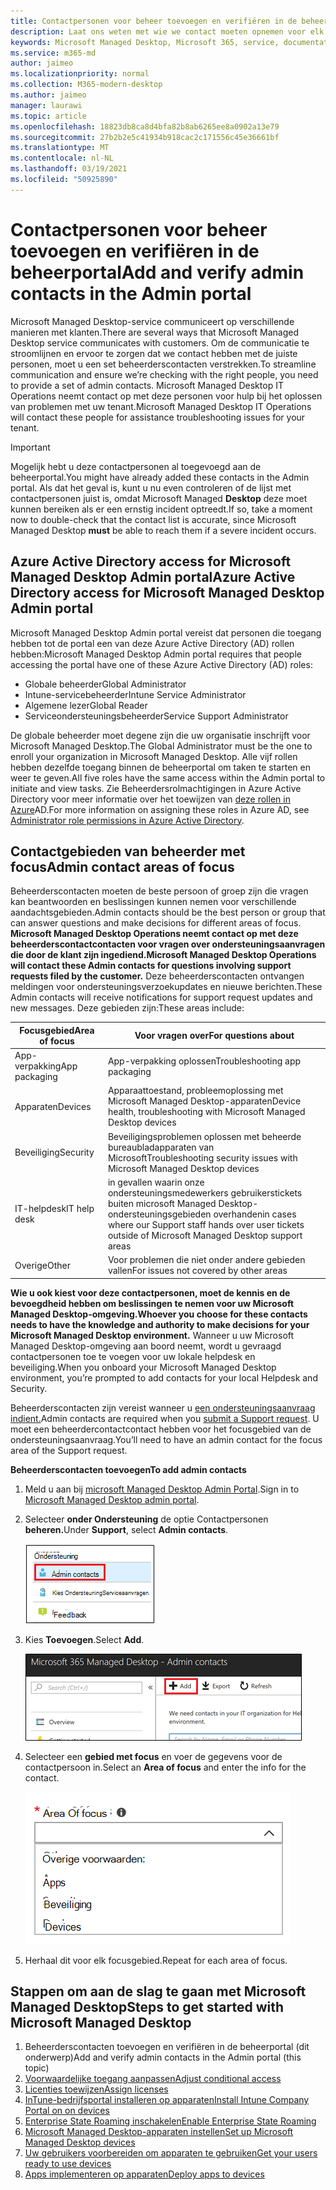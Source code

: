 ```yaml
---
title: Contactpersonen voor beheer toevoegen en verifiëren in de beheerportal
description: Laat ons weten met wie we contact moeten opnemen voor elk focusgebied.
keywords: Microsoft Managed Desktop, Microsoft 365, service, documentatie
ms.service: m365-md
author: jaimeo
ms.localizationpriority: normal
ms.collection: M365-modern-desktop
ms.author: jaimeo
manager: laurawi
ms.topic: article
ms.openlocfilehash: 18823db8ca8d4bfa82b8ab6265ee8a0902a13e79
ms.sourcegitcommit: 27b2b2e5c41934b918cac2c171556c45e36661bf
ms.translationtype: MT
ms.contentlocale: nl-NL
ms.lasthandoff: 03/19/2021
ms.locfileid: "50925890"
---
```

# <a name="add-and-verify-admin-contacts-in-the-admin-portal"></a><span data-ttu-id="93aa4-104">Contactpersonen voor beheer toevoegen en verifiëren in de beheerportal</span><span class="sxs-lookup"><span data-stu-id="93aa4-104">Add and verify admin contacts in the Admin portal</span></span>

<span data-ttu-id="93aa4-105">Microsoft Managed Desktop-service communiceert op verschillende manieren met klanten.</span><span class="sxs-lookup"><span data-stu-id="93aa4-105">There are several ways that Microsoft Managed Desktop service communicates with customers.</span></span> <span data-ttu-id="93aa4-106">Om de communicatie te stroomlijnen en ervoor te zorgen dat we contact hebben met de juiste personen, moet u een set beheerderscontacten verstrekken.</span><span class="sxs-lookup"><span data-stu-id="93aa4-106">To streamline communication and ensure we’re checking with the right people, you need to provide a set of admin contacts.</span></span> <span data-ttu-id="93aa4-107">Microsoft Managed Desktop IT Operations neemt contact op met deze personen voor hulp bij het oplossen van problemen met uw tenant.</span><span class="sxs-lookup"><span data-stu-id="93aa4-107">Microsoft Managed Desktop IT Operations will contact these people for assistance troubleshooting issues for your tenant.</span></span>

> [!IMPORTANT]
> <span data-ttu-id="93aa4-108">Mogelijk hebt u deze contactpersonen al toegevoegd aan de beheerportal.</span><span class="sxs-lookup"><span data-stu-id="93aa4-108">You might have already added these contacts in the Admin portal.</span></span> <span data-ttu-id="93aa4-109">Als dat het geval is, kunt u nu even controleren of de lijst met contactpersonen juist is, omdat Microsoft Managed **Desktop** deze moet kunnen bereiken als er een ernstig incident optreedt.</span><span class="sxs-lookup"><span data-stu-id="93aa4-109">If so, take a moment now to double-check that the contact list is accurate, since Microsoft Managed Desktop **must** be able to reach them if a severe incident occurs.</span></span>

## <a name="azure-active-directory-access-for-microsoft-managed-desktop-admin-portal"></a><span data-ttu-id="93aa4-110">Azure Active Directory access for Microsoft Managed Desktop Admin portal</span><span class="sxs-lookup"><span data-stu-id="93aa4-110">Azure Active Directory access for Microsoft Managed Desktop Admin portal</span></span>

<span data-ttu-id="93aa4-111">Microsoft Managed Desktop Admin portal vereist dat personen die toegang hebben tot de portal een van deze Azure Active Directory (AD) rollen hebben:</span><span class="sxs-lookup"><span data-stu-id="93aa4-111">Microsoft Managed Desktop Admin portal requires that people accessing the portal have one of these Azure Active Directory (AD) roles:</span></span>
- <span data-ttu-id="93aa4-112">Globale beheerder</span><span class="sxs-lookup"><span data-stu-id="93aa4-112">Global Administrator</span></span>
- <span data-ttu-id="93aa4-113">Intune-servicebeheerder</span><span class="sxs-lookup"><span data-stu-id="93aa4-113">Intune Service Administrator</span></span>
- <span data-ttu-id="93aa4-114">Algemene lezer</span><span class="sxs-lookup"><span data-stu-id="93aa4-114">Global Reader</span></span>
- <span data-ttu-id="93aa4-115">Serviceondersteuningsbeheerder</span><span class="sxs-lookup"><span data-stu-id="93aa4-115">Service Support Administrator</span></span>

<span data-ttu-id="93aa4-116">De globale beheerder moet degene zijn die uw organisatie inschrijft voor Microsoft Managed Desktop.</span><span class="sxs-lookup"><span data-stu-id="93aa4-116">The Global Administrator must be the one to enroll your organization in Microsoft Managed Desktop.</span></span> <span data-ttu-id="93aa4-117">Alle vijf rollen hebben dezelfde toegang binnen de beheerportal om taken te starten en weer te geven.</span><span class="sxs-lookup"><span data-stu-id="93aa4-117">All five roles have the same access within the Admin portal to initiate and view tasks.</span></span> <span data-ttu-id="93aa4-118">Zie Beheerdersrolmachtigingen in Azure Active Directory voor meer informatie over het toewijzen van [deze rollen in Azure](/azure/active-directory/users-groups-roles/directory-assign-admin-roles)AD.</span><span class="sxs-lookup"><span data-stu-id="93aa4-118">For more information on assigning these roles in Azure AD, see [Administrator role permissions in Azure Active Directory](/azure/active-directory/users-groups-roles/directory-assign-admin-roles).</span></span> 

## <a name="admin-contact-areas-of-focus"></a><span data-ttu-id="93aa4-119">Contactgebieden van beheerder met focus</span><span class="sxs-lookup"><span data-stu-id="93aa4-119">Admin contact areas of focus</span></span>

<span data-ttu-id="93aa4-120">Beheerderscontacten moeten de beste persoon of groep zijn die vragen kan beantwoorden en beslissingen kunnen nemen voor verschillende aandachtsgebieden.</span><span class="sxs-lookup"><span data-stu-id="93aa4-120">Admin contacts should be the best person or group that can answer questions and make decisions for different areas of focus.</span></span> <span data-ttu-id="93aa4-121">**Microsoft Managed Desktop Operations neemt contact op met deze beheerderscontactcontacten voor vragen over ondersteuningsaanvragen die door de klant zijn ingediend.**</span><span class="sxs-lookup"><span data-stu-id="93aa4-121">**Microsoft Managed Desktop Operations will contact these Admin contacts for questions involving support requests filed by the customer.**</span></span> <span data-ttu-id="93aa4-122">Deze beheerderscontacten ontvangen meldingen voor ondersteuningsverzoekupdates en nieuwe berichten.</span><span class="sxs-lookup"><span data-stu-id="93aa4-122">These Admin contacts will receive notifications for support request updates and new messages.</span></span> <span data-ttu-id="93aa4-123">Deze gebieden zijn:</span><span class="sxs-lookup"><span data-stu-id="93aa4-123">These areas include:</span></span>

<span data-ttu-id="93aa4-124">Focusgebied</span><span class="sxs-lookup"><span data-stu-id="93aa4-124">Area of focus</span></span> | <span data-ttu-id="93aa4-125">Voor vragen over</span><span class="sxs-lookup"><span data-stu-id="93aa4-125">For questions about</span></span>
--- | ---
<span data-ttu-id="93aa4-126">App-verpakking</span><span class="sxs-lookup"><span data-stu-id="93aa4-126">App packaging</span></span> | <span data-ttu-id="93aa4-127">App-verpakking oplossen</span><span class="sxs-lookup"><span data-stu-id="93aa4-127">Troubleshooting app packaging</span></span>
<span data-ttu-id="93aa4-128">Apparaten</span><span class="sxs-lookup"><span data-stu-id="93aa4-128">Devices</span></span> | <span data-ttu-id="93aa4-129">Apparaattoestand, probleemoplossing met Microsoft Managed Desktop-apparaten</span><span class="sxs-lookup"><span data-stu-id="93aa4-129">Device health, troubleshooting with Microsoft Managed Desktop devices</span></span>
<span data-ttu-id="93aa4-130">Beveiliging</span><span class="sxs-lookup"><span data-stu-id="93aa4-130">Security</span></span> | <span data-ttu-id="93aa4-131">Beveiligingsproblemen oplossen met beheerde bureaubladapparaten van Microsoft</span><span class="sxs-lookup"><span data-stu-id="93aa4-131">Troubleshooting security issues with Microsoft Managed Desktop devices</span></span>
<span data-ttu-id="93aa4-132">IT-helpdesk</span><span class="sxs-lookup"><span data-stu-id="93aa4-132">IT help desk</span></span> | <span data-ttu-id="93aa4-133">in gevallen waarin onze ondersteuningsmedewerkers gebruikerstickets buiten microsoft Managed Desktop-ondersteuningsgebieden overhanden</span><span class="sxs-lookup"><span data-stu-id="93aa4-133">in cases where our Support staff hands over user tickets outside of Microsoft Managed Desktop support areas</span></span> 
<span data-ttu-id="93aa4-134">Overige</span><span class="sxs-lookup"><span data-stu-id="93aa4-134">Other</span></span> | <span data-ttu-id="93aa4-135">Voor problemen die niet onder andere gebieden vallen</span><span class="sxs-lookup"><span data-stu-id="93aa4-135">For issues not covered by other areas</span></span>

<span data-ttu-id="93aa4-136">**Wie u ook kiest voor deze contactpersonen, moet de kennis en de bevoegdheid hebben om beslissingen te nemen voor uw Microsoft Managed Desktop-omgeving.**</span><span class="sxs-lookup"><span data-stu-id="93aa4-136">**Whoever you choose for these contacts needs to have the knowledge and authority to make decisions for your Microsoft Managed Desktop environment.**</span></span> <span data-ttu-id="93aa4-137">Wanneer u uw Microsoft Managed Desktop-omgeving aan boord neemt, wordt u gevraagd contactpersonen toe te voegen voor uw lokale helpdesk en beveiliging.</span><span class="sxs-lookup"><span data-stu-id="93aa4-137">When you onboard your Microsoft Managed Desktop environment, you’re prompted to add contacts for your local Helpdesk and Security.</span></span> 

<span data-ttu-id="93aa4-138">Beheerderscontacten zijn vereist wanneer u [een ondersteuningsaanvraag indient.](../service-description/support.md)</span><span class="sxs-lookup"><span data-stu-id="93aa4-138">Admin contacts are required when you [submit a Support request](../service-description/support.md).</span></span> <span data-ttu-id="93aa4-139">U moet een beheerdercontactcontact hebben voor het focusgebied van de ondersteuningsaanvraag.</span><span class="sxs-lookup"><span data-stu-id="93aa4-139">You’ll need to have an admin contact for the focus area of the Support request.</span></span> 

<span data-ttu-id="93aa4-140">**Beheerderscontacten toevoegen**</span><span class="sxs-lookup"><span data-stu-id="93aa4-140">**To add admin contacts**</span></span>

1.  <span data-ttu-id="93aa4-141">Meld u aan bij [microsoft Managed Desktop Admin Portal](https://aka.ms/mwaasportal).</span><span class="sxs-lookup"><span data-stu-id="93aa4-141">Sign in to [Microsoft Managed Desktop admin portal](https://aka.ms/mwaasportal).</span></span> 

2.  <span data-ttu-id="93aa4-142">Selecteer **onder Ondersteuning** de optie Contactpersonen **beheren.**</span><span class="sxs-lookup"><span data-stu-id="93aa4-142">Under **Support**, select **Admin contacts**.</span></span> 

    ![Ondersteuningsmenu, Contactpersonen beheren in de buurt van de bovenste geselecteerde](../../media/admincontacts.png)

3. <span data-ttu-id="93aa4-144">Kies **Toevoegen**.</span><span class="sxs-lookup"><span data-stu-id="93aa4-144">Select **Add**.</span></span>

    ![Beheerportal, knop Toevoegen, links van Exporteren en vernieuwen](../../media/adminadd.png)

4.  <span data-ttu-id="93aa4-146">Selecteer een **gebied met focus** en voer de gegevens voor de contactpersoon in.</span><span class="sxs-lookup"><span data-stu-id="93aa4-146">Select an **Area of focus** and enter the info for the contact.</span></span> 

    ![de lijst met focusgebieden, zoals Overige, Apps en Beveiliging](../../media/areaoffocus.png)

5. <span data-ttu-id="93aa4-148">Herhaal dit voor elk focusgebied.</span><span class="sxs-lookup"><span data-stu-id="93aa4-148">Repeat for each area of focus.</span></span> 

## <a name="steps-to-get-started-with-microsoft-managed-desktop"></a><span data-ttu-id="93aa4-149">Stappen om aan de slag te gaan met Microsoft Managed Desktop</span><span class="sxs-lookup"><span data-stu-id="93aa4-149">Steps to get started with Microsoft Managed Desktop</span></span>

1. <span data-ttu-id="93aa4-150">Beheerderscontacten toevoegen en verifiëren in de beheerportal (dit onderwerp)</span><span class="sxs-lookup"><span data-stu-id="93aa4-150">Add and verify admin contacts in the Admin portal (this topic)</span></span>
2. [<span data-ttu-id="93aa4-151">Voorwaardelijke toegang aanpassen</span><span class="sxs-lookup"><span data-stu-id="93aa4-151">Adjust conditional access</span></span>](conditional-access.md)
3. [<span data-ttu-id="93aa4-152">Licenties toewijzen</span><span class="sxs-lookup"><span data-stu-id="93aa4-152">Assign licenses</span></span>](assign-licenses.md)
4. [<span data-ttu-id="93aa4-153">InTune-bedrijfsportal installeren op apparaten</span><span class="sxs-lookup"><span data-stu-id="93aa4-153">Install Intune Company Portal on on devices</span></span>](company-portal.md)
5. [<span data-ttu-id="93aa4-154">Enterprise State Roaming inschakelen</span><span class="sxs-lookup"><span data-stu-id="93aa4-154">Enable Enterprise State Roaming</span></span>](enterprise-state-roaming.md)
6. [<span data-ttu-id="93aa4-155">Microsoft Managed Desktop-apparaten instellen</span><span class="sxs-lookup"><span data-stu-id="93aa4-155">Set up Microsoft Managed Desktop devices</span></span>](set-up-devices.md)
7. [<span data-ttu-id="93aa4-156">Uw gebruikers voorbereiden om apparaten te gebruiken</span><span class="sxs-lookup"><span data-stu-id="93aa4-156">Get your users ready to use devices</span></span>](get-started-devices.md)
8. [<span data-ttu-id="93aa4-157">Apps implementeren op apparaten</span><span class="sxs-lookup"><span data-stu-id="93aa4-157">Deploy apps to devices</span></span>](deploy-apps.md)